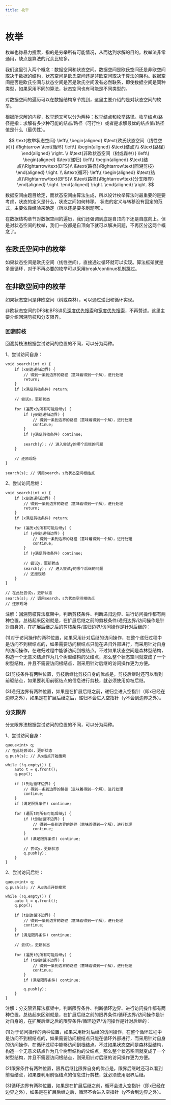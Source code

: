 ```yaml
---
title: 枚举
---
```


# 枚举

<script type="text/javascript" src="/include/head.js"></script>

枚举也称暴力搜索，指的是穷举所有可能情况，从而达到求解的目的。枚举法非常通用，缺点是算法的冗余比较多。

我们这里引入两个概念：数据空间和状态空间。数据空间是欧氏空间还是非欧空间取决于数据的结构，状态空间是欧氏空间还是非欧空间取决于算法的架构。数据空间是否是欧氏空间与状态空间是否是欧氏空间没有必然联系，即使数据空间是同种类型，如果采用不同的算法，状态空间也有可能是不同类型的。

对数据空间的遍历可以在数据结构章节找到，这里主要介绍的是对状态空间的枚举。

根据所求解的内容，枚举题又可以分为两种：枚举结点和枚举路径。枚举结点/路径是指：求解有多少种可能的结点/路径（可行性）或者是求解最优的结点值/路径值是什么（最优性）。

$$
\text{枚举状态空间}
\left\{
\begin{aligned}
    &\text{欧氏状态空间（线性空间）}
    \Rightarrow
    \text{循环}
        \left\{
        \begin{aligned}
            &\text{结点}\\
            &\text{路径}
        \end{aligned}
        \right.
    \\
    &\text{非欧状态空间（树或森林）}
    \left\{
    \begin{aligned}
        &\text{递归}
        \left\{
        \begin{aligned}
            &\text{结点}\Rightarrow\text{DFS}\\
            &\text{路径}\Rightarrow\text{回溯剪枝}
        \end{aligned}
        \right.
        \\
        &\text{循环}
        \left\{
        \begin{aligned}
            &\text{结点}\Rightarrow\text{BFS}\\
            &\text{路径}\Rightarrow\text{分支限界}
        \end{aligned}
        \right.
    \end{aligned}
    \right.
\end{aligned}
\right.
$$

数据空间由题目给定，而状态空间由算法生成，所以设计枚举算法时最重要的是要考虑，状态的定义是什么，状态之间如何转移。
状态的定义与转移没有固定的范式，主要依靠经验来确定（所以还是要多刷题啊）。

在数据结构章节对数据空间的遍历，我们还强调到底是自顶向下还是自底向上。但是对状态空间的枚举，我们一般都是自顶向下就可以解决问题，不再区分这两个概念了。

## 在欧氏空间中的枚举

如果状态空间是欧氏空间（线性空间），直接通过循环就可以实现。算法框架就是多重循环，对于不再必要的枚举可以采用break/continue机制跳过。

## 在非欧空间中的枚举

如果状态空间是非欧空间（树或森林），可以通过递归和循环实现。

非欧状态空间的DFS和BFS详见<a href="https://www.dywan.xyz/note/202103/150001">深度优先搜索</a>和<a href="https://www.dywan.xyz/note/202103/150002">宽度优先搜索</a>，不再赘述。这里主要介绍回溯剪枝和分支限界。

### 回溯剪枝

回溯剪枝法根据尝试访问的位置的不同，可以分为两种。

1、尝试访问自身：

```
void search(int x) {
    if (x到达递归边界) {
        // 得到一条到边界的路径（意味着得到一个解），进行处理
        return;
    }
    if (x满足剪枝条件) return;

    // 尝试x，更新状态

    for (遍历x的所有可能后继y) {
        if (y到达递归边界) {
            // 得到一条到边界的路径（意味着得到一个解），进行处理
            continue;
        }
        if (y满足剪枝条件) continue;

        search(y); // 进入尝试y的哪个后继的问题
    }

    // 还原现场
}

search(s); // 调用search，s为状态空间根结点
```

2、尝试访问后继：

```
void search(int x) {
    if (x到达递归边界) {
        // 得到一条到边界的路径（意味着得到一个解），进行处理
        return;
    }
    if (x满足剪枝条件) return;

    for (遍历x的所有可能后继y) {
        if (y到达递归边界) {
            // 得到一条到边界的路径（意味着得到一个解），进行处理
            continue;
        }
        if (y满足剪枝条件) continue;

        // 尝试y，更新状态
        search(y); // 进入尝试y的哪个后继的问题
        // 还原现场
    }
}

// 在此处尝试s，更新状态
search(s); // 调用search，s为状态空间根结点
// 还原现场
```

注解：回溯剪枝算法框架中，判断剪枝条件、判断递归边界、进行访问操作都有两种位置，总结起来区别就是，在扩展后继之前的剪枝条件/递归边界/访问操作是针对自身的，在扩展后继之后的剪枝条件/递归边界/访问操作是针对后继的：

(1)对于访问操作的两种位置，如果采用针对后继的访问操作，在整个递归过程中是访问不到根结点的，如果需要访问根结点只能在递归外部进行，而采用针对自身的访问操作，在递归过程中能够访问到根结点。不过如果状态空间是森林型结构，构造一个无意义结点作为几个树型结构的父结点，那么整个状态空间就变成了一个树型结构，并且不需要访问根结点，则采用针对后继的访问操作更为方便。

(2)剪枝条件有两种位置，剪枝后继比剪枝自身的优点是，剪枝后继时还可以看到前驱结点，如果要利用前驱结点的信息进行剪枝，就必须使用剪枝后继。

(3)递归边界有两种位置，如果是在扩展后继之前，递归会进入空指针（即x已经在边界之外），如果是在扩展后继之后，递归不会进入空指针（y不会到边界之外）。

### 分支限界

分支限界法根据尝试访问的位置的不同，可以分为两种。

1、尝试访问自身：

```
queue<int> q;
// 在此处尝试s，更新状态
q.push(s); // 从s结点开始搜索

while (!q.empty()) {
    auto t = q.front();
    q.pop();

    if (t到达循环边界) {
        // 得到一条到边界的路径（意味着得到一个解），进行处理
        continue;
    }
    if (满足限界条件) continue;
    
    for (遍历t的所有可能后继y) {
        if (t到达循环边界) {
            // 得到一条到边界的路径（意味着得到一个解），进行处理
            continue;
        }
        if (满足限界条件) continue;

        // 尝试y，更新状态
        q.push(y);
    }
}
```

2、尝试访问后继：

```
queue<int> q;
q.push(s); // 从s结点开始搜索

while (!q.empty()) {
    auto t = q.front();
    q.pop();

    if (t到达循环边界) {
        // 得到一条到边界的路径（意味着得到一个解），进行处理
        continue;
    }
    if (满足限界条件) continue;

    // 尝试t，更新状态
    
    for (遍历t的所有可能后继y) {
        if (t到达循环边界) {
            // 得到一条到边界的路径（意味着得到一个解），进行处理
            continue;
        }
        if (满足限界条件) continue;

        q.push(y);
    }
}
```

注解：分支限界算法框架中，判断限界条件、判断循环边界、进行访问操作都有两种位置，总结起来区别就是，在扩展后继之前的限界条件/循环边界/访问操作是针对自身的，在扩展后继之后的限界条件/循环边界/访问操作是针对后继的：

(1)对于访问操作的两种位置，如果采用针对后继的访问操作，在整个循环过程中是访问不到根结点的，如果需要访问根结点只能在循环外部进行，而采用针对自身的访问操作，在循环过程中能够访问到根结点。不过如果状态空间是森林型结构，构造一个无意义结点作为几个树型结构的父结点，那么整个状态空间就变成了一个树型结构，并且不需要访问根结点，则采用针对后继的访问操作更为方便。

(2)限界条件有两种位置，限界后继比限界自身的优点是，限界后继时还可以看到前驱结点，如果要利用前驱结点的信息进行剪枝，就必须使用限界后继。

(3)循环边界有两种位置，如果是在扩展后继之前，循环会进入空指针（即x已经在边界之外），如果是在扩展后继之后，循环不会进入空指针（y不会到边界之外）。

---

<script type="text/javascript" src="/include/tail.js"></script>

